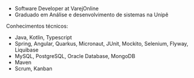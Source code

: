- Software Developer at VarejOnline 
- Graduado em Análise e desenvolvimento de sistemas na Unipê

Conhecimentos técnicos:
- Java, Kotlin, Typescript
- Spring, Angular, Quarkus, Micronaut, JUnit, Mockito, Selenium, Flyway, Liquibase
- MySQL, PostgreSQL, Oracle Database, MongoDB
- Maven
- Scrum, Kanban
